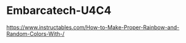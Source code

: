# Embarcatech-U4C4

https://www.instructables.com/How-to-Make-Proper-Rainbow-and-Random-Colors-With-/
